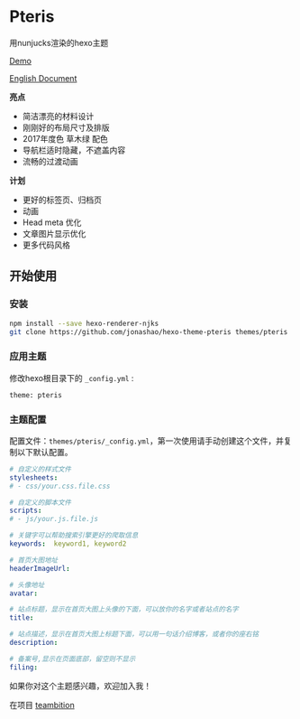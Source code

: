 # Pteris
用nunjucks渲染的hexo主题

[Demo](http://www.junnanhao.com)

[English Document](README.md)

**亮点**
- 简洁漂亮的材料设计
- 刚刚好的布局尺寸及排版
- 2017年度色 草木绿 配色
- 导航栏适时隐藏，不遮盖内容
- 流畅的过渡动画

**计划**
- 更好的标签页、归档页
- 动画
- Head meta 优化
- 文章图片显示优化
- 更多代码风格

## 开始使用
### 安装
``` bash
npm install --save hexo-renderer-njks
git clone https://github.com/jonashao/hexo-theme-pteris themes/pteris
```

### 应用主题
修改hexo根目录下的 `_config.yml` : 
```
theme: pteris
```

### 主题配置
配置文件：`themes/pteris/_config.yml`，第一次使用请手动创建这个文件，并复制以下默认配置。

``` yml
# 自定义的样式文件
stylesheets:
# - css/your.css.file.css  

# 自定义的脚本文件
scripts:
# - js/your.js.file.js

# 关键字可以帮助搜索引擎更好的爬取信息
keywords:  keyword1, keyword2

# 首页大图地址
headerImageUrl: 

# 头像地址
avatar:

# 站点标题，显示在首页大图上头像的下面，可以放你的名字或者站点的名字
title:

# 站点描述，显示在首页大图上标题下面，可以用一句话介绍博客，或者你的座右铭
description:

# 备案号,显示在页面底部，留空则不显示
filing:
```

如果你对这个主题感兴趣，欢迎加入我！

在项目 [teambition](https://www.teambition.com/project/585497e096c7dce53871e4be/)
